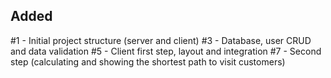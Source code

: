 

## Added

#1 - Initial project structure (server and client)
#3 - Database, user CRUD and data validation
#5 - Client first step, layout and integration
#7 - Second step (calculating and showing the shortest path to visit customers)